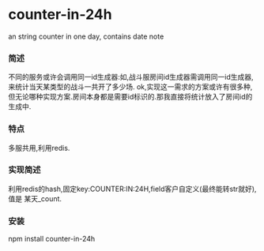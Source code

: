 # counter-in-24h
an string counter in one day, contains date note

### 简述
不同的服务或许会调用同一id生成器:如,战斗服房间id生成器需调用同一id生成器,来统计当天某类型的战斗一共开了多少场.
ok,实现这一需求的方案或许有很多种,但无论哪种实现方案.房间本身都是需要id标识的.那我直接将统计放入了房间id的生成中.
### 特点
多服共用,利用redis.
### 实现简述
利用redis的hash,固定key:COUNTER:IN:24H,field客户自定义(最终能转str就好),值是 某天_count.
### 安装 
npm install counter-in-24h
